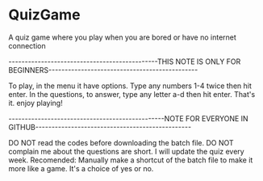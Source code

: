 # QuizGame
A quiz game where you play when you are bored or have no internet connection

----------------------------------------------THIS NOTE IS ONLY FOR BEGINNERS----------------------------------------------

To play, in the menu it have options. Type any numbers 1-4 twice then hit enter.
In the questions, to answer, type any letter a-d then hit enter.
That's it. enjoy playing!

------------------------------------------------NOTE FOR EVERYONE IN GITHUB------------------------------------------------

DO NOT read the codes before downloading the batch file.
DO NOT complain me about the questions are short. I will update the quiz every week.
Recomended: Manually make a shortcut of the batch file to make it more like a game. It's a choice of yes or no.
